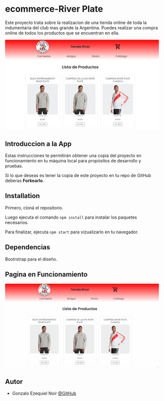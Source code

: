 
# ecommerce-River Plate

Este proyecto trata sobre la realizacion de una tienda online de toda la indumentaria del
club mas grande la Argentina. Puedes realizar una compra online de todos los productos
que se encuentran en ella.

![Proyect Screenshot](https://github.com/GonzaNoir/proyectoTiendaRiver-Noir/blob/main/src/img/screenshotProyecto.png)



## Introduccion a la App

Estas instrucciones te permitirán obtener una copia del proyecto en funcionamiento en tu máquina local para propósitos de desarrollo y pruebas.

Si lo que deseas es tener la copia de este proyecto en tu repo de GitHub deberas **Forkearlo**.




## Installation

Primero, cloná el repositorio.

Luego ejecuta el comando ```npm install``` para instalar los paquetes necesarios.

Para finalizar, ejecuta ```npm start``` para vizualizarlo en tu navegador.
    
## Dependencias

Bootrstrap para el diseño. 


## Pagina en Funcionamiento

![App Screenshot](https://github.com/GonzaNoir/proyectoTiendaRiver-Noir/blob/main/src/img/Gif-ProyectoCoder-TiendaRiver.gif)


## Autor

- Gonzalo Ezequiel Noir [@GitHub](https://www.github.com/GonziNoir)

